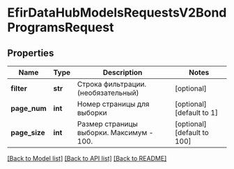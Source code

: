 # EfirDataHubModelsRequestsV2BondProgramsRequest

## Properties
Name | Type | Description | Notes
------------ | ------------- | ------------- | -------------
**filter** | **str** | Строка фильтрации. (необязательный) | [optional] 
**page_num** | **int** | Номер страницы для выборки | [optional] [default to 1]
**page_size** | **int** | Размер страницы выборки. Максимум - 100. | [optional] [default to 100]

[[Back to Model list]](../README.md#documentation-for-models) [[Back to API list]](../README.md#documentation-for-api-endpoints) [[Back to README]](../README.md)

